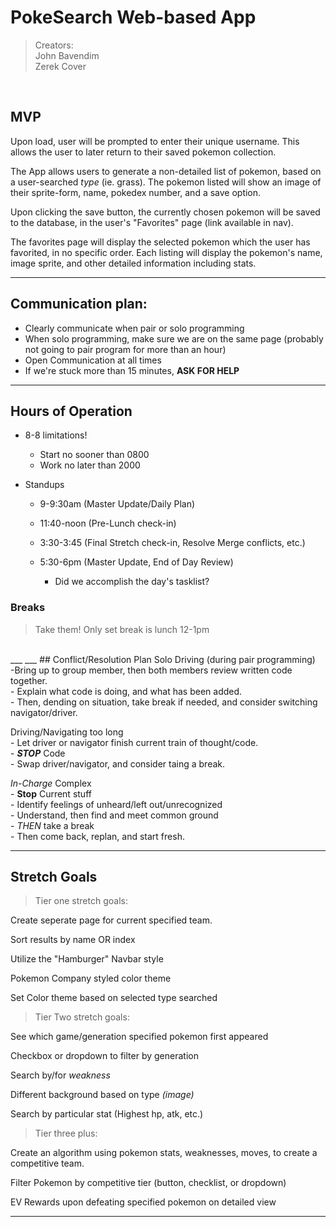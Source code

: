 # PokeSearch Web-based App
> Creators:<br>
John Bavendim<br>
Zerek Cover

<br>

## MVP
Upon load, user will be prompted to enter their unique username. This allows the user to later return to their saved pokemon collection.

The App allows users to generate a non-detailed list of pokemon, based on a user-searched _type_ (ie. grass). The pokemon listed will show an image of their sprite-form, name, pokedex number, and a save option.

Upon clicking the save button, the currently chosen pokemon will be saved to the database, in the user's "Favorites" page (link available in nav). 

The favorites page will display the selected pokemon which the user has favorited, in no specific order. Each listing will display the pokemon's name, image sprite, and other detailed information including stats.


___
## Communication plan:
- Clearly communicate when pair or solo programming
- When solo programming, make sure we are on the same page (probably not going to pair program for more than an hour)
- Open Communication at all times
- If we're stuck more than 15 minutes, **ASK FOR HELP**

___
## Hours of Operation
- 8-8 limitations!<br>
    - Start no sooner than 0800
    - Work no later than 2000

- Standups
    - 9-9:30am (Master Update/Daily Plan)
    
    - 11:40-noon (Pre-Lunch check-in)
    
    - 3:30-3:45 (Final Stretch check-in, Resolve Merge conflicts, etc.)
    
    - 5:30-6pm (Master Update, End of Day Review)
        - Did we accomplish the day's tasklist?

### Breaks
> Take them! Only set break is lunch 12-1pm
<br>
___
___
## Conflict/Resolution Plan
Solo Driving (during pair programming)<br>
    -Bring up to group member, then both members review written code together. <br>
    - Explain what code is doing, and what has been added.<br>
    - Then, dending on situation, take break if needed, and consider switching navigator/driver.

Driving/Navigating too long<br>
    - Let driver or navigator finish current train of thought/code.<br>
    - **_STOP_** Code<br>
    - Swap driver/navigator, and consider taing a break.

_In-Charge_ Complex <br>
    - **Stop** Current stuff<br>
    - Identify feelings of unheard/left out/unrecognized<br>
    - Understand, then find and meet common ground<br>
    - _THEN_ take a break<br>
    - Then come back, replan, and start fresh.
___
## Stretch Goals
> Tier one stretch goals:<br>

Create seperate page for current specified team.<br>

Sort results by name OR index<br>

Utilize the "Hamburger" Navbar style

Pokemon Company styled color theme

Set Color theme based on selected type searched

> Tier Two stretch goals:<br>

See which game/generation specified pokemon first appeared

Checkbox or dropdown to filter by generation

Search by/for _weakness_

Different background based on type _(image)_

Search by particular stat (Highest hp, atk, etc.)
> Tier three plus:<br>

Create an algorithm using pokemon stats, weaknesses, moves, to create a competitive team.

Filter Pokemon by competitive tier (button, checklist, or dropdown)

EV Rewards upon defeating specified pokemon on detailed view
___